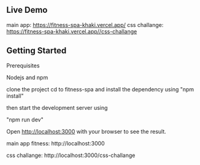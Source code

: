 ## Live Demo

main app: https://fitness-spa-khaki.vercel.app/
css challange: https://fitness-spa-khaki.vercel.app//css-challange

## Getting Started

Prerequisites

Nodejs and npm

clone the project cd to fitness-spa and install the dependency using "npm install"

then start the development server using

"npm run dev"

Open [http://localhost:3000](http://localhost:3000) with your browser to see the result.

main app fitness: http://localhost:3000

css challange: http://localhost:3000/css-challange
